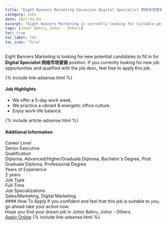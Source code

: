 ```yaml
---
title: "Eight Banners Marketing Vacancies Digital Specialist 网络市场营销" 
category: Jobs 
date: 2021-01-03 
excerpt: "Eight Banners Marketing is currently looking for suitable person to fill in the Digital Specialist 网络市场营销 which positioned at Johor Bahru, Johor - Others" 
tags: [Johor Bahru, Johor - Others] 
toc: true 
toc_label: TOC 
toc_icon: "fire" 
--- 
```


<p>Eight Banners Marketing is looking for new potential candidates to fill in for <b>Digital Specialist 网络市场营销</b> position. If you currently looking for new job opportunities and qualified with the job desc, feel free to apply this job.
</p>{% include link-adsense.html %} 
<div><div><div><h4>Job Highlights</h4></div></div><div><ul><li><div><div><div><div></div></div></div><div><span>We offer a 5-day work week.</span></div></div></li><li><div><div><div><div></div></div></div><div><span>We practice a vibrant &amp; energetic office culture.</span></div></div></li><li><div><div><div><div></div></div></div><div><span>Enjoy work-life balance.</span></div></div></li></ul></div></div> 
{% include article-adsense.html %} 
<div><div><div><h4>Additional Information</h4></div></div><div><div><div><div><div><div><div><div><span>Career Level</span></div></div><div><span>Senior Executive</span></div></div></div></div><div><div><div><div><div><span>Qualification</span></div></div><div><span>Diploma, Advanced/Higher/Graduate Diploma, Bachelor's Degree, Post Graduate Diploma, Professional Degree</span></div></div></div></div><div><div><div><div><div><span>Years of Experience</span></div></div><div><span>2 years</span></div></div></div></div><div><div><div><div><div><span>Job Type</span></div></div><div><span>Full-Time</span></div></div></div></div><div><div><div><div><div><span>Job Specializations</span></div></div><div><span>Sales/Marketing, Digital Marketing</span></div></div></div></div></div></div></div></div> 
#### How To Apply 
If you confident and feel that this job is suitable to you, go ahead take your action now. <br/> 
Hope you find your dream job in Johor Bahru, Johor - Others. <br/> 
<a href="https://www.jobstreet.com.my/en/job/digital-specialist-网络市场营销-4454587?jobId=jobstreet-my-job-4454587&sectionRank=5&token=0~bb7d206d-c508-430d-8efb-4a7c6bf6abce&fr=SRP%20View%20In%20New%20Ta" class="btn btn--info" target="_blank" rel="nofollow noopenner">Apply Online</a> 
{% include link-adsense.html %} 